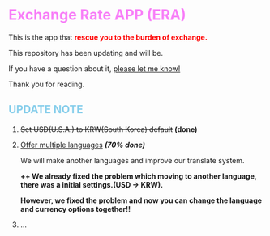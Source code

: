 # <span style="color:rgb(248, 128, 248)">Exchange Rate APP (ERA)</span>

This is the app that **<span style="color: #ff0000;">rescue you to the burden of exchange.</span>**

This repository has been updating and will be.

If you have a question about it, <u>please let me know!</u>

Thank you for reading.

## <span style="color: #87ceeb;">UPDATE NOTE</span>

1. ~~Set USD(U.S.A.) to KRW(South Korea) default~~ **(done)**

2. <u>Offer multiple languages</u> ***(70% done)***

   We will make another languages and improve our translate system.

   **++ We already fixed the problem which moving to another language, there was a initial settings.(USD -> KRW).**

     **However, we fixed the problem and now you can change the language and currency options together!!**

3. ...